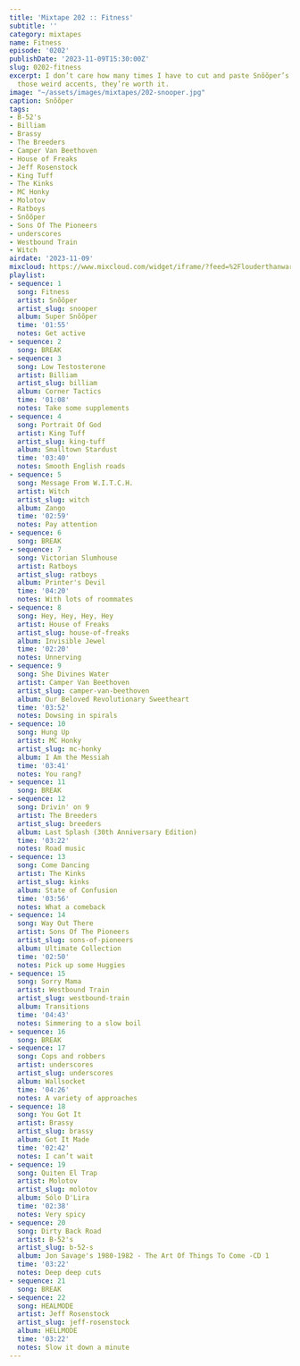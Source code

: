 ```yaml
---
title: 'Mixtape 202 :: Fitness'
subtitle: ''
category: mixtapes
name: Fitness
episode: '0202'
publishDate: '2023-11-09T15:30:00Z'
slug: 0202-fitness
excerpt: I don’t care how many times I have to cut and paste Snõõper’s name to preserve
  those weird accents, they’re worth it.
image: "~/assets/images/mixtapes/202-snooper.jpg"
caption: Snõõper
tags:
- B-52's
- Billiam
- Brassy
- The Breeders
- Camper Van Beethoven
- House of Freaks
- Jeff Rosenstock
- King Tuff
- The Kinks
- MC Honky
- Molotov
- Ratboys
- Snõõper
- Sons Of The Pioneers
- underscores
- Westbound Train
- Witch
airdate: '2023-11-09'
mixcloud: https://www.mixcloud.com/widget/iframe/?feed=%2Flouderthanwar%2Fthe-mixtape-202-fitness-2023-11-09%2F&hide_artwork=1&hide_cover=1
playlist:
- sequence: 1
  song: Fitness
  artist: Snõõper
  artist_slug: snooper
  album: Super Snõõper
  time: '01:55'
  notes: Get active
- sequence: 2
  song: BREAK
- sequence: 3
  song: Low Testosterone
  artist: Billiam
  artist_slug: billiam
  album: Corner Tactics
  time: '01:08'
  notes: Take some supplements
- sequence: 4
  song: Portrait Of God
  artist: King Tuff
  artist_slug: king-tuff
  album: Smalltown Stardust
  time: '03:40'
  notes: Smooth English roads
- sequence: 5
  song: Message From W.I.T.C.H.
  artist: Witch
  artist_slug: witch
  album: Zango
  time: '02:59'
  notes: Pay attention
- sequence: 6
  song: BREAK
- sequence: 7
  song: Victorian Slumhouse
  artist: Ratboys
  artist_slug: ratboys
  album: Printer's Devil
  time: '04:20'
  notes: With lots of roommates
- sequence: 8
  song: Hey, Hey, Hey, Hey
  artist: House of Freaks
  artist_slug: house-of-freaks
  album: Invisible Jewel
  time: '02:20'
  notes: Unnerving
- sequence: 9
  song: She Divines Water
  artist: Camper Van Beethoven
  artist_slug: camper-van-beethoven
  album: Our Beloved Revolutionary Sweetheart
  time: '03:52'
  notes: Dowsing in spirals
- sequence: 10
  song: Hung Up
  artist: MC Honky
  artist_slug: mc-honky
  album: I Am the Messiah
  time: '03:41'
  notes: You rang?
- sequence: 11
  song: BREAK
- sequence: 12
  song: Drivin' on 9
  artist: The Breeders
  artist_slug: breeders
  album: Last Splash (30th Anniversary Edition)
  time: '03:22'
  notes: Road music
- sequence: 13
  song: Come Dancing
  artist: The Kinks
  artist_slug: kinks
  album: State of Confusion
  time: '03:56'
  notes: What a comeback
- sequence: 14
  song: Way Out There
  artist: Sons Of The Pioneers
  artist_slug: sons-of-pioneers
  album: Ultimate Collection
  time: '02:50'
  notes: Pick up some Huggies
- sequence: 15
  song: Sorry Mama
  artist: Westbound Train
  artist_slug: westbound-train
  album: Transitions
  time: '04:43'
  notes: Simmering to a slow boil
- sequence: 16
  song: BREAK
- sequence: 17
  song: Cops and robbers
  artist: underscores
  artist_slug: underscores
  album: Wallsocket
  time: '04:26'
  notes: A variety of approaches
- sequence: 18
  song: You Got It
  artist: Brassy
  artist_slug: brassy
  album: Got It Made
  time: '02:42'
  notes: I can’t wait
- sequence: 19
  song: Quiten El Trap
  artist: Molotov
  artist_slug: molotov
  album: Sólo D'Lira
  time: '02:38'
  notes: Very spicy
- sequence: 20
  song: Dirty Back Road
  artist: B-52's
  artist_slug: b-52-s
  album: Jon Savage's 1980-1982 - The Art Of Things To Come -CD 1
  time: '03:22'
  notes: Deep deep cuts
- sequence: 21
  song: BREAK
- sequence: 22
  song: HEALMODE
  artist: Jeff Rosenstock
  artist_slug: jeff-rosenstock
  album: HELLMODE
  time: '03:22'
  notes: Slow it down a minute
---
```


